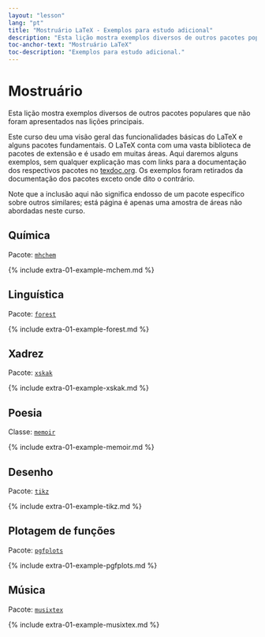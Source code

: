 ```yaml
---
layout: "lesson"
lang: "pt"
title: "Mostruário LaTeX - Exemplos para estudo adicional"
description: "Esta lição mostra exemplos diversos de outros pacotes populares que não foram apresentados nas lições principais."
toc-anchor-text: "Mostruário LaTeX"
toc-description: "Exemplos para estudo adicional."
---
```


# Mostruário

<span
  class="summary">Esta lição mostra exemplos diversos de outros pacotes
  populares que não foram apresentados nas lições principais.</span>

Este curso deu uma visão geral das funcionalidades básicas do LaTeX e alguns
pacotes fundamentais.  O LaTeX conta com uma vasta biblioteca de pacotes de
extensão e é usado em muitas áreas.  Aqui daremos alguns exemplos, sem qualquer
explicação mas com links para a documentação dos respectivos pacotes no
[texdoc.org](https://texdoc.org).
Os exemplos foram retirados da documentação dos pacotes exceto onde dito o
contrário.

<p
  class="hint">
  Note que a inclusão aqui não significa endosso de um pacote específico sobre
  outros similares;  está página é apenas uma amostra de áreas não abordadas
  neste curso.</p>

## Química

Pacote: [`mhchem`](https://texdoc.org/pkg/mhchem)

{% include extra-01-example-mchem.md %}

## Linguística

Pacote: [`forest`](https://texdoc.org/pkg/forest)

{% include extra-01-example-forest.md %}

## Xadrez

<!-- not 2017 -->
Pacote: [`xskak`](https://texdoc.org/pkg/xskak)

{% include extra-01-example-xskak.md %}


## Poesia

Classe: [`memoir`](https://texdoc.org/pkg/memoir)

{% include extra-01-example-memoir.md %}


## Desenho
<!-- not 2017 -->
Pacote: [`tikz`](https://texdoc.org/pkg/tikz)


{% include extra-01-example-tikz.md %}


## Plotagem de funções

Pacote: [`pgfplots`](https://texdoc.org/pkg/pgfplots)


{% include extra-01-example-pgfplots.md %}


## Música

Pacote: [`musixtex`](https://texdoc.org/pkg/musixtex)



{% include extra-01-example-musixtex.md %}
